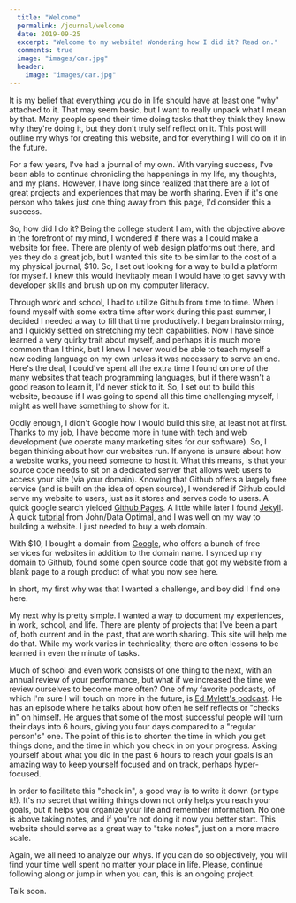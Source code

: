 ```yaml
---
  title: "Welcome"
  permalink: /journal/welcome
  date: 2019-09-25
  excerpt: "Welcome to my website! Wondering how I did it? Read on."
  comments: true
  image: "images/car.jpg"
  header:
    image: "images/car.jpg"
---
```

It is my belief that everything you do in life should have at least one "why" attached to it. That may seem basic, but I want to really unpack what I mean by that. Many people spend their time doing tasks that they think they know why they're doing it, but they don't truly self reflect on it. This post will outline my whys for creating this website, and for everything I will do on it in the future.

For a few years, I've had a journal of my own. With varying success, I've been able to continue chronicling the happenings in my life,
my thoughts, and my plans. However, I have long since realized that there are a lot of great projects and experiences that may be worth
sharing. Even if it's one person who takes just one thing away from this page, I'd consider this a success.

So, how did I do it? Being the college student I am, with the objective above in the forefront of my mind, I wondered if there was a
I could make a website for free. There are plenty of web design platforms out there, and yes they do a great job, but I wanted this site
to be similar to the cost of a my physical journal, $10. So, I set out looking for a way to build a platform for myself. I knew this would
inevitably mean I would have to get savvy with developer skills and brush up on my computer literacy.

Through work and school, I had to utilize Github from time to time. When I found myself with some extra time after work during this past summer,
I decided I needed a way to fill that time productively. I began brainstorming, and I quickly settled on stretching my tech capabilities. Now I have since learned a very quirky trait about myself, and perhaps it is much more common than I think, but I knew I never would be able to teach myself a new coding language on my own unless it was necessary to serve an end. Here's the deal, I could've spent all the extra time I found on one of the many websites that teach programming languages, but if there wasn't a good reason to learn it, I'd never stick to it. So, I set out to build this website, because if I was going to spend all this time challenging myself, I might as well have something to show for it.

Oddly enough, I didn't Google how I would build this site, at least not at first. Thanks to my job, I have become more in tune with tech and web development (we operate many marketing sites for our software). So, I began thinking about how our websites run. If anyone is unsure about how a website works, you need someone to host it. What this means, is that your source code needs to sit on a dedicated server that allows web users to access your site (via your domain). Knowing that Github offers a largely free service (and is built on the idea of open source), I wondered if Github could serve my website to users, just as it stores and serves code to users. A quick google search yielded [Github Pages](https://pages.github.com/). A little while later I found [Jekyll](https://jekyllrb.com/). A quick [tutorial](https://www.youtube.com/watch?v=qWrcgHwSG8M) from John/Data Optimal, and I was well on my way to building a website. I just needed to buy a web domain.

With $10, I bought a domain from [Google](domains.google.com), who offers a bunch of free services for websites in addition to the domain name. I synced up my domain to Github, found some open source code that got my website from a blank page to a rough product of what you now see here.

In short, my first why was that I wanted a challenge, and boy did I find one here.

My next why is pretty simple. I wanted a way to document my experiences, in work, school, and life. There are plenty of projects that I've been a part of, both current and in the past, that are worth sharing. This site will help me do that. While my work varies in technicality, there are often lessons to be learned in even the minute of tasks.

Much of school and even work consists of one thing to the next, with an annual review of your performance, but what if we increased the time we review ourselves to become more often? One of my favorite podcasts, of which I'm sure I will touch on more in the future, is [Ed Mylett's podcast](https://www.edmylett.com/podcasts/). He has an episode where he talks about how often he self reflects or "checks in" on himself. He argues that some of the most successful people will turn their days into 6 hours, giving you four days compared to a "regular person's" one. The point of this is to shorten the time in which you get things done, and the time in which you check in on your progress. Asking yourself about what you did in the past 6 hours to reach your goals is an amazing way to keep yourself focused and on track, perhaps hyper-focused.

In order to facilitate this "check in", a good way is to write it down (or type it!). It's no secret that writing things down not only helps you reach your goals, but it helps you organize your life and remember information. No one is above taking notes, and if you're not doing it now you better start. This website should serve as a great way to "take notes", just on a more macro scale.

Again, we all need to analyze our whys. If you can do so objectively, you will find your time well spent no matter your place in life. Please, continue following along or jump in when you can, this is an ongoing project.

Talk soon.
